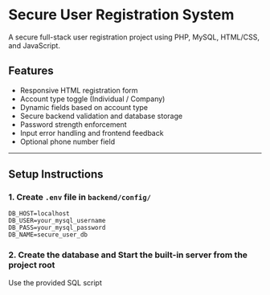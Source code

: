 # Secure User Registration System

A secure full-stack user registration project using PHP, MySQL, HTML/CSS, and JavaScript.

## Features

* Responsive HTML registration form
* Account type toggle (Individual / Company)
* Dynamic fields based on account type
* Secure backend validation and database storage
* Password strength enforcement
* Input error handling and frontend feedback
* Optional phone number field

---

## Setup Instructions

### 1. Create `.env` file in `backend/config/`

```
DB_HOST=localhost
DB_USER=your_mysql_username
DB_PASS=your_mysql_password
DB_NAME=secure_user_db
```

### 2. Create the database and Start the built-in server from the project root

Use the provided SQL script



